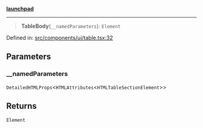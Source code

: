 [**launchpad**](index.md)

***

> **TableBody**(`__namedParameters`): `Element`

Defined in: [src/components/ui/table.tsx:32](https://github.com/victorbratov/launchpad/blob/ba912ff5e4884ef55d41a8ab239f2bb8e81f8ecb/src/components/ui/table.tsx#L32)

## Parameters

### \_\_namedParameters

`DetailedHTMLProps`\<`HTMLAttributes`\<`HTMLTableSectionElement`\>\>

## Returns

`Element`
